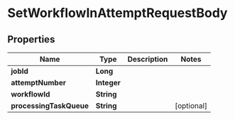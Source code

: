 

# SetWorkflowInAttemptRequestBody


## Properties

| Name | Type | Description | Notes |
|------------ | ------------- | ------------- | -------------|
|**jobId** | **Long** |  |  |
|**attemptNumber** | **Integer** |  |  |
|**workflowId** | **String** |  |  |
|**processingTaskQueue** | **String** |  |  [optional] |



